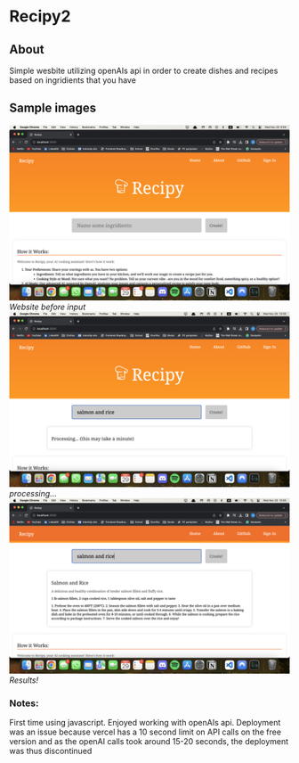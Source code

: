 # Recipy2
## About

<p>Simple wesbite utilizing openAIs api in order to create dishes and recipes based on ingridients that you have</p>

## Sample images
![First Look](readMeImages/Screenshot%202023-11-29%20at%2009.59.53.png)
*Website before input*
![Processing](readMeImages/Screenshot%202023-11-29%20at%2010.00.01.png)
*processing...*
![Results](readMeImages/Screenshot%202023-11-29%20at%2010.00.28.png)
*Results!*

### Notes:
<p>First time using javascript. Enjoyed working with openAIs api. Deployment was an issue because vercel has a 10 second limit on API calls on the free version and as the openAI calls took around 15-20 seconds, the deployment was thus discontinued </p>